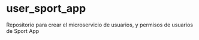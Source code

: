 # user_sport_app
Repositorio para crear el microservicio de usuarios, y permisos de usuarios de Sport App

